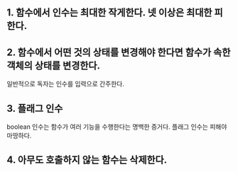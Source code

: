 ## 1. 함수에서 인수는 최대한 작게한다. 넷 이상은 최대한 피한다.

## 2. 함수에서 어떤 것의 상태를 변경해야 한다면 함수가 속한 객체의 상태를 변경한다.
일반적으로 독자는 인수를 입력으로 간주한다.

## 3. 플래그 인수
boolean 인수는 함수가 여러 기능을 수행한다는 명백한 증거다. 플래그 인수는 피해야 마땅하다.

## 4. 아무도 호출하지 않는 함수는 삭제한다.
